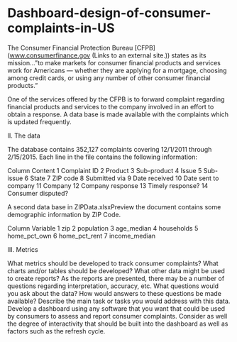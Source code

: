 # Dashboard-design-of-consumer-complaints-in-US

The Consumer Financial Protection Bureau [CFPB] (www.consumerfinance.gov (Links to an external site.)) states as its mission…”to make markets for consumer financial products and services work for Americans — whether they are applying for a mortgage, choosing among credit cards, or using any number of other consumer financial products.”

One of the services offered by the CFPB is to forward complaint regarding financial products and services to the company involved in an effort to obtain a response. A data base is made available with the complaints which is updated frequently.

II. The data

The database contains 352,127 complaints covering 12/1/2011 through 2/15/2015. Each line in the file contains the following information:

Column	Content
1	Complaint ID
2	Product
3	Sub-product
4	Issue
5	Sub-issue
6	State
7	ZIP code
8	Submitted via
9	Date received
10	Date sent to company
11	Company
12	Company response
13	Timely response?
14	Consumer disputed?
   

A second data base in ZIPData.xlsxPreview the document contains some demographic information by ZIP Code.

Column	Variable
1	zip
2	population
3	age_median
4	households
5	home_pct_own
6	home_pct_rent
7	income_median

III. Metrics

What metrics should be developed to track consumer complaints? What charts and/or tables should be developed?
What other data might be used to create reports? As the reports are presented, there may be a number of questions regarding interpretation, accuracy, etc. What questions would you ask about the data? How would answers to these questions be made available?
Describe the main task or tasks you would address with this data.
Develop a dashboard using any software that you want that could be used by consumers to assess and report consumer complaints. Consider as well the degree of interactivity that should be built into the dashboard as well as factors such as the refresh cycle.
